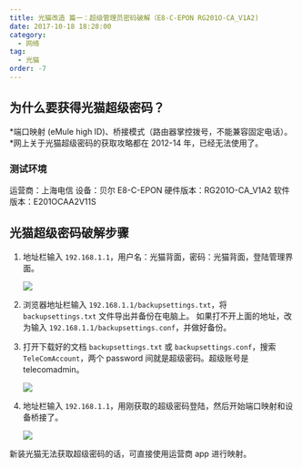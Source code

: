 ```yaml
---
title: 光猫改造 篇一：超级管理员密码破解（E8-C-EPON RG201O-CA_V1A2)
date: 2017-10-18 18:28:00
category:
  - 网络
tag:
  - 光猫
order: -7
---
```


## 为什么要获得光猫超级密码？

*端口映射 (eMule high ID)、桥接模式（路由器掌控拨号，不能兼容固定电话）。*网上关于光猫超级密码的获取攻略都在 2012-14 年，已经无法使用了。

### 测试环境

运营商：上海电信
设备：贝尔 E8-C-EPON
硬件版本：RG201O-CA_V1A2
软件版本：E201OCAA2V11S

## 光猫超级密码破解步骤

1. 地址栏输入 `192.168.1.1`，用户名：光猫背面，密码：光猫背面，登陆管理界面。

   ![](https://pic1.zhimg.com/v2-9e43bc86b9095f3f6c2cfa4bd58dcd68_r.jpg)

2. 浏览器地址栏输入 `192.168.1.1/backupsettings.txt`，将 `backupsettings.txt` 文件导出并备份在电脑上。
   如果打不开上面的地址，改为输入 `192.168.1.1/backupsettings.conf`，并做好备份。

3. 打开下载好的文档 `backupsettings.txt` 或 `backupsettings.conf`，搜索 `TeleComAccount`，两个 password 间就是超级密码。超级账号是 telecomadmin。

   ![](https://pic3.zhimg.com/v2-ee441dd18cc8e5f6303fdaef82b6d476_r.jpg)

4. 地址栏输入 `192.168.1.1`，用刚获取的超级密码登陆，然后开始端口映射和设备桥接了。

   ![](https://pic1.zhimg.com/v2-31d6bb6b90be541c186a360fe2dd323c_r.jpg)

新装光猫无法获取超级密码的话，可直接使用运营商 app 进行映射。
